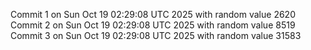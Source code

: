 Commit 1 on Sun Oct 19 02:29:08 UTC 2025 with random value 2620
Commit 2 on Sun Oct 19 02:29:08 UTC 2025 with random value 8519
Commit 3 on Sun Oct 19 02:29:08 UTC 2025 with random value 31583

